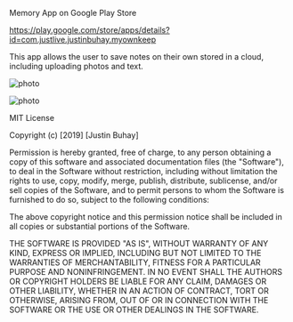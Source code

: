 Memory App on Google Play Store

https://play.google.com/store/apps/details?id=com.justlive.justinbuhay.myownkeep

This app allows the user to save notes on their own stored in a cloud, including uploading photos and text.

![photo](https://lh3.googleusercontent.com/nCjj9_UitKlOQ2tWZwrYhBf6wogwaHg5dpXTkq4b-PW9hqOj8rhbkyHoXqcsTP3NzXs=w1440-h620-rw)

![photo](https://lh3.googleusercontent.com/yf3bY13dzpQwzz1kjDo_xR6i2hIkNRrW-O6n2VrWQ4f2yvq_FPsmRvG_sEOGrcyNww=s360-rw)

MIT License

Copyright (c) [2019] [Justin Buhay]

Permission is hereby granted, free of charge, to any person obtaining a copy
of this software and associated documentation files (the "Software"), to deal
in the Software without restriction, including without limitation the rights
to use, copy, modify, merge, publish, distribute, sublicense, and/or sell
copies of the Software, and to permit persons to whom the Software is
furnished to do so, subject to the following conditions:

The above copyright notice and this permission notice shall be included in all
copies or substantial portions of the Software.

THE SOFTWARE IS PROVIDED "AS IS", WITHOUT WARRANTY OF ANY KIND, EXPRESS OR
IMPLIED, INCLUDING BUT NOT LIMITED TO THE WARRANTIES OF MERCHANTABILITY,
FITNESS FOR A PARTICULAR PURPOSE AND NONINFRINGEMENT. IN NO EVENT SHALL THE
AUTHORS OR COPYRIGHT HOLDERS BE LIABLE FOR ANY CLAIM, DAMAGES OR OTHER
LIABILITY, WHETHER IN AN ACTION OF CONTRACT, TORT OR OTHERWISE, ARISING FROM,
OUT OF OR IN CONNECTION WITH THE SOFTWARE OR THE USE OR OTHER DEALINGS IN THE
SOFTWARE.
